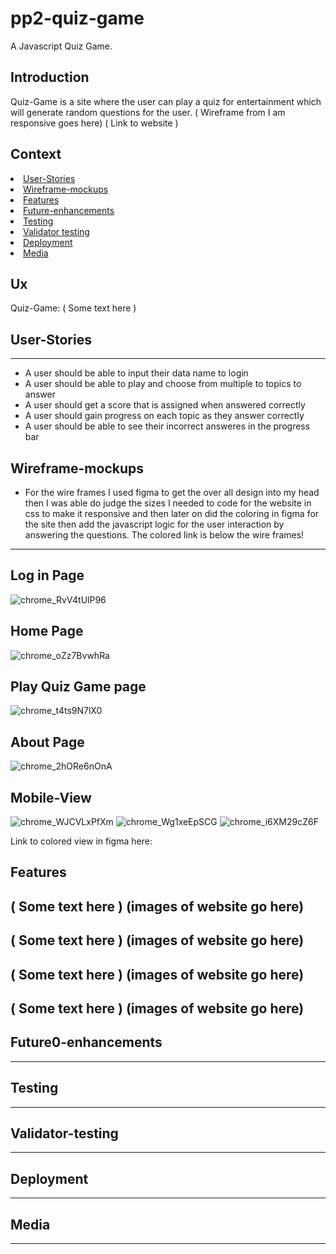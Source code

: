 # pp2-quiz-game
A Javascript Quiz Game.

## Introduction
Quiz-Game is a site where the user can play a quiz for entertainment which will generate random questions for the user.
( Wireframe from I am responsive goes here)
( Link to website )

## Context
<li><a href="#User-Stories">User-Stories</li>
<li><a href="#Wireframe-mockups">Wireframe-mockups</li>
<li><a href="#Features">Features</li>
<li><a href="#Future-enhancements">Future-enhancements</li>
<li><a href="#Testing">Testing</a></li>
<li><a href="#Validator-testing">Validator testing</a></li>
<li><a href="#Deployment">Deployment</a></li>
<li><a href="#Media">Media</a></li>

## Ux <br>
Quiz-Game: ( Some text here )

## User-Stories
--------------------
- A user should be able to input their data name to login
- A user should be able to play and choose from multiple to topics to answer
- A user should get a score that is assigned when answered correctly 
- A user should gain progress on each topic as they answer correctly
- A user should be able to see their incorrect answeres in the progress bar 

## Wireframe-mockups
- For the wire frames I used figma to get the over all design into my head then I was able do judge the sizes I needed to code for the website in css to make it responsive and then later on did the coloring in figma for the site then add the javascript logic for the user interaction by answering the questions.
The colored link is below the wire frames!
--------------------
## Log in Page
![chrome_RvV4tUlP96](https://user-images.githubusercontent.com/43074374/144127880-1ac58edf-1a7c-400f-a391-01cd22fbcb16.png)

## Home Page
![chrome_oZz7BvwhRa](https://user-images.githubusercontent.com/43074374/144128154-ac2e6ea3-fc7d-413a-82cc-7585ad29d58d.png)

## Play Quiz Game page
![chrome_t4ts9N7lX0](https://user-images.githubusercontent.com/43074374/144128755-0a131e1a-6b37-48da-ba81-3a48d3144740.png)

## About Page
![chrome_2hORe6nOnA](https://user-images.githubusercontent.com/43074374/144128960-a2750526-62f2-44aa-8e07-c6af647fb2fd.png)

## Mobile-View
![chrome_WJCVLxPfXm](https://user-images.githubusercontent.com/43074374/144108281-cabffc96-fecd-4474-af73-86f8a4c0affe.png)
![chrome_Wg1xeEpSCG](https://user-images.githubusercontent.com/43074374/144111009-cd37f365-c73f-4266-a01e-3ce7f313ff61.png)
![chrome_i6XM29cZ6F](https://user-images.githubusercontent.com/43074374/144108755-293cd431-7202-4fb9-9eea-a1b844ba8502.png)

Link to colored view in figma here: 

## Features <br>
( Some text here )
(images of website go here)
--------------------
( Some text here )
(images of website go here)
--------------------
( Some text here )
(images of website go here)
--------------------
( Some text here )
(images of website go here)
--------------------

## Future0-enhancements <br>
--------------------
## Testing  <br>
--------------------
## Validator-testing  <br>
--------------------
## Deployment  <br>
--------------------
## Media  <br>
--------------------

